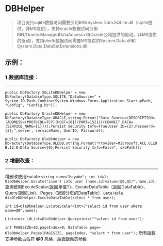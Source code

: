 # DBHelper
>项目支持sqlite数据访问需要引用BIN/System.Data.SQLite.dll（sqlite提供，非MS提供），支持oracle数据访问引用BIN/Oracle.ManagedDataAccess.dll(Oracle公司提供的驱动，非MS提供的驱动)，支持oledb数据访问需要MS提供的System.Data.dll和System.Data.DataSetExtensions.dll

## 示例：
### 1.数据库连接：
***
`public DbFactory SQLiteDBHelper = new DbFactory(DatabseType.SQLITE,"DataSource=" + System.IO.Path.Combine(System.Windows.Forms.Application.StartupPath, "Config", "Config.hb"));`

`public DbFactory OracleDBHelper = new DbFactory(DatabseType.ORACLE,string.Format("Data Source=(DESCRIPTION=(ADDRESS=(PROTOCOL=TCP)(HOST={0})(PORT=1521))(CONNECT_DATA=(SERVICE_NAME={1})));Persist Security Info=True;User ID={2};Password={3};",server, serviceName, UserID, Password));`

`public DbFactory OleDbHelper = new DbFactory(DatabseType.OLEDB,string.Format("Provider=Microsoft.ACE.OLEDB.12.0;Data Source={0};Persist Security Info=False", sxbPath));`
### 2.增删改查：
***
增删改使用Excute
`string name="heyabo";
int id=1;
OleDbHelper.Excute("insert into user (name,id)values(@0,@1)",name,id);
`
查询使用ExcuteScalar<T>(返回单值T)、ExcuteDataTable（返回DataTable）、Query<T>(返回List<T>)、Pages（返回分页的DataTable）
`DataTable dt=OleDbHelper.ExcuteDataTable(select * from user);`

`int id=OleDbHelper.ExcuteScalar<int>("select id from user where name=@0",name);`

`List<int> idList=OleDbHelper.Query<int>(""select id from user");`

`int PAGESIZE=10,pageIndex=0;
DataTable page= OleDbHelper.Pages(PAGESIZE, pageIndex, "select * from user");`
所有函数支持参数占位符 **@0** 风格，后面跟动态参数
